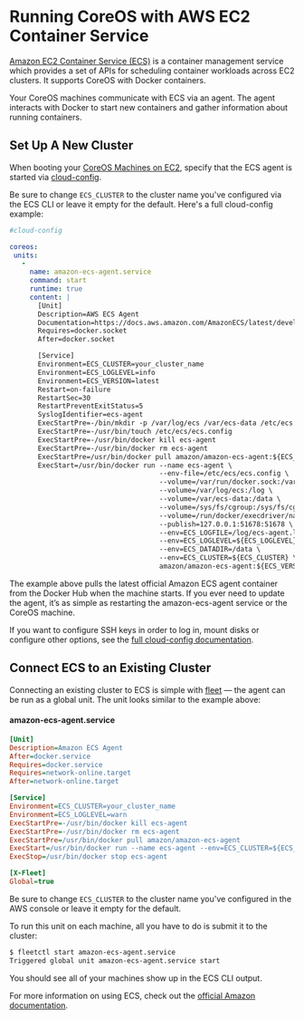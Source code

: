 # Running CoreOS with AWS EC2 Container Service

[Amazon EC2 Container Service (ECS)](http://aws.amazon.com/ecs/) is a container management service which provides a set of APIs for scheduling container workloads across EC2 clusters. It supports CoreOS with Docker containers.

Your CoreOS machines communicate with ECS via an agent. The agent interacts with Docker to start new containers and gather information about running containers.

## Set Up A New Cluster

When booting your [CoreOS Machines on EC2]({{site.baseurl}}/docs/running-coreos/cloud-providers/ec2), specify that the ECS agent is started via [cloud-config]({{site.baseurl}}/docs/cluster-management/setup/cloudinit-cloud-config).

Be sure to change `ECS_CLUSTER` to the cluster name you've configured via the ECS CLI or leave it empty for the default. Here's a full cloud-config example:

```yaml
#cloud-config

coreos:
 units:
   -
     name: amazon-ecs-agent.service
     command: start
     runtime: true
     content: |
       [Unit]
       Description=AWS ECS Agent
       Documentation=https://docs.aws.amazon.com/AmazonECS/latest/developerguide/
       Requires=docker.socket
       After=docker.socket

       [Service]
       Environment=ECS_CLUSTER=your_cluster_name
       Environment=ECS_LOGLEVEL=info
       Environment=ECS_VERSION=latest
       Restart=on-failure
       RestartSec=30
       RestartPreventExitStatus=5
       SyslogIdentifier=ecs-agent
       ExecStartPre=-/bin/mkdir -p /var/log/ecs /var/ecs-data /etc/ecs
       ExecStartPre=-/usr/bin/touch /etc/ecs/ecs.config
       ExecStartPre=-/usr/bin/docker kill ecs-agent
       ExecStartPre=-/usr/bin/docker rm ecs-agent
       ExecStartPre=/usr/bin/docker pull amazon/amazon-ecs-agent:${ECS_VERSION}
       ExecStart=/usr/bin/docker run --name ecs-agent \
                                     --env-file=/etc/ecs/ecs.config \
                                     --volume=/var/run/docker.sock:/var/run/docker.sock \
                                     --volume=/var/log/ecs:/log \
                                     --volume=/var/ecs-data:/data \
                                     --volume=/sys/fs/cgroup:/sys/fs/cgroup:ro \
                                     --volume=/run/docker/execdriver/native:/var/lib/docker/execdriver/native:ro \
                                     --publish=127.0.0.1:51678:51678 \
                                     --env=ECS_LOGFILE=/log/ecs-agent.log \
                                     --env=ECS_LOGLEVEL=${ECS_LOGLEVEL} \
                                     --env=ECS_DATADIR=/data \
                                     --env=ECS_CLUSTER=${ECS_CLUSTER} \
                                     amazon/amazon-ecs-agent:${ECS_VERSION}
```

The example above pulls the latest official Amazon ECS agent container from the Docker Hub when the machine starts. If you ever need to update the agent, it’s as simple as restarting the amazon-ecs-agent service or the CoreOS machine.

If you want to configure SSH keys in order to log in, mount disks or configure other options, see the [full cloud-config documentation]({{site.baseurl}}/docs/cluster-management/setup/cloudinit-cloud-config).

## Connect ECS to an Existing Cluster

Connecting an existing cluster to ECS is simple with [fleet]({{site.baseurl}}/docs/launching-containers/launching/launching-containers-fleet) &mdash; the agent can be run as a global unit. The unit looks similar to the example above:

#### amazon-ecs-agent.service

```ini
[Unit]
Description=Amazon ECS Agent
After=docker.service
Requires=docker.service
Requires=network-online.target
After=network-online.target

[Service]
Environment=ECS_CLUSTER=your_cluster_name
Environment=ECS_LOGLEVEL=warn
ExecStartPre=-/usr/bin/docker kill ecs-agent
ExecStartPre=-/usr/bin/docker rm ecs-agent
ExecStartPre=/usr/bin/docker pull amazon/amazon-ecs-agent
ExecStart=/usr/bin/docker run --name ecs-agent --env=ECS_CLUSTER=${ECS_CLUSTER} --env=ECS_LOGLEVEL=${ECS_LOGLEVEL} --publish=127.0.0.1:51678:51678 --volume=/var/run/docker.sock:/var/run/docker.sock amazon/amazon-ecs-agent
ExecStop=/usr/bin/docker stop ecs-agent

[X-Fleet]
Global=true
```

Be sure to change `ECS_CLUSTER` to the cluster name you've configured in the AWS console or leave it empty for the default.

To run this unit on each machine, all you have to do is submit it to the cluster:

```sh
$ fleetctl start amazon-ecs-agent.service
Triggered global unit amazon-ecs-agent.service start
```

You should see all of your machines show up in the ECS CLI output.

For more information on using ECS, check out the [official Amazon documentation](http://aws.amazon.com/documentation/ecs/).
